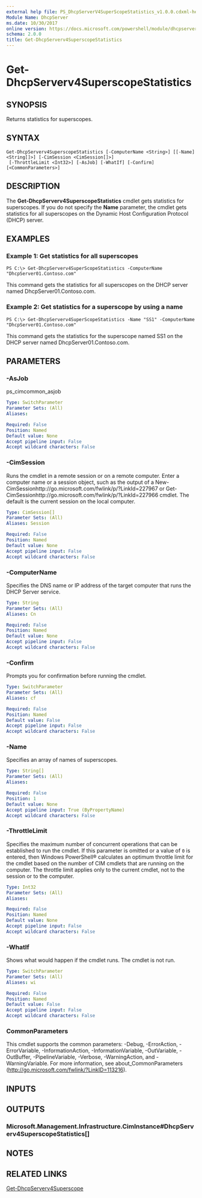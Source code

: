 ```yaml
---
external help file: PS_DhcpServerV4SuperScopeStatistics_v1.0.0.cdxml-help.xml
Module Name: DhcpServer
ms.date: 10/30/2017
online version: https://docs.microsoft.com/powershell/module/dhcpserver/get-dhcpserverv4superscopestatistics?view=windowsserver2012r2-ps&wt.mc_id=ps-gethelp
schema: 2.0.0
title: Get-DhcpServerv4SuperscopeStatistics
---
```


# Get-DhcpServerv4SuperscopeStatistics

## SYNOPSIS
Returns statistics for superscopes.

## SYNTAX

```
Get-DhcpServerv4SuperscopeStatistics [-ComputerName <String>] [[-Name] <String[]>] [-CimSession <CimSession[]>]
 [-ThrottleLimit <Int32>] [-AsJob] [-WhatIf] [-Confirm] [<CommonParameters>]
```

## DESCRIPTION
The **Get-DhcpServerv4SuperscopeStatistics** cmdlet gets statistics for superscopes.
If you do not specify the **Name** parameter, the cmdlet gets statistics for all superscopes on the Dynamic Host Configuration Protocol (DHCP) server.

## EXAMPLES

### Example 1: Get statistics for all superscopes
```
PS C:\> Get-DhcpServerv4SuperScopeStatistics -ComputerName "DhcpServer01.Contoso.com"
```

This command gets the statistics for all superscopes on the DHCP server named DhcpServer01.Contoso.com.

### Example 2: Get statistics for a superscope by using a name
```
PS C:\> Get-DhcpServerv4SuperScopeStatistics -Name "SS1" -ComputerName "DhcpServer01.Contoso.com"
```

This command gets the statistics for the superscope named SS1 on the DHCP server named DhcpServer01.Contoso.com.

## PARAMETERS

### -AsJob
ps_cimcommon_asjob

```yaml
Type: SwitchParameter
Parameter Sets: (All)
Aliases: 

Required: False
Position: Named
Default value: None
Accept pipeline input: False
Accept wildcard characters: False
```

### -CimSession
Runs the cmdlet in a remote session or on a remote computer.
Enter a computer name or a session object, such as the output of a New-CimSessionhttp://go.microsoft.com/fwlink/p/?LinkId=227967 or Get-CimSessionhttp://go.microsoft.com/fwlink/p/?LinkId=227966 cmdlet.
The default is the current session on the local computer.

```yaml
Type: CimSession[]
Parameter Sets: (All)
Aliases: Session

Required: False
Position: Named
Default value: None
Accept pipeline input: False
Accept wildcard characters: False
```

### -ComputerName
Specifies the DNS name or IP address of the target computer that runs the DHCP Server service.

```yaml
Type: String
Parameter Sets: (All)
Aliases: Cn

Required: False
Position: Named
Default value: None
Accept pipeline input: False
Accept wildcard characters: False
```

### -Confirm
Prompts you for confirmation before running the cmdlet.

```yaml
Type: SwitchParameter
Parameter Sets: (All)
Aliases: cf

Required: False
Position: Named
Default value: False
Accept pipeline input: False
Accept wildcard characters: False
```

### -Name
Specifies an array of names of superscopes.

```yaml
Type: String[]
Parameter Sets: (All)
Aliases: 

Required: False
Position: 1
Default value: None
Accept pipeline input: True (ByPropertyName)
Accept wildcard characters: False
```

### -ThrottleLimit
Specifies the maximum number of concurrent operations that can be established to run the cmdlet.
If this parameter is omitted or a value of `0` is entered, then Windows PowerShell® calculates an optimum throttle limit for the cmdlet based on the number of CIM cmdlets that are running on the computer.
The throttle limit applies only to the current cmdlet, not to the session or to the computer.

```yaml
Type: Int32
Parameter Sets: (All)
Aliases: 

Required: False
Position: Named
Default value: None
Accept pipeline input: False
Accept wildcard characters: False
```

### -WhatIf
Shows what would happen if the cmdlet runs.
The cmdlet is not run.

```yaml
Type: SwitchParameter
Parameter Sets: (All)
Aliases: wi

Required: False
Position: Named
Default value: False
Accept pipeline input: False
Accept wildcard characters: False
```

### CommonParameters
This cmdlet supports the common parameters: -Debug, -ErrorAction, -ErrorVariable, -InformationAction, -InformationVariable, -OutVariable, -OutBuffer, -PipelineVariable, -Verbose, -WarningAction, and -WarningVariable. For more information, see about_CommonParameters (http://go.microsoft.com/fwlink/?LinkID=113216).

## INPUTS

## OUTPUTS

### Microsoft.Management.Infrastructure.CimInstance#DhcpServerv4SuperscopeStatistics[]

## NOTES

## RELATED LINKS

[Get-DhcpServerv4Superscope](./Get-DhcpServerv4Superscope.md)

